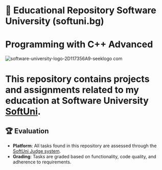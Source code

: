 # 📘 Educational Repository Software University (softuni.bg)
# Programming with C++ Advanced

![software-university-logo-2D117356A9-seeklogo com](https://github.com/svetlanasieber/Cpp_Advanced/assets/135451084/4c3c791e-c77d-4e81-b779-9b176dc96a44)




# This repository contains projects and assignments related to my education at Software University [**SoftUni**](https://softuni.bg/).




## 🏆 Evaluation

- **Platform**: All tasks found in this repository are assessed through the [SoftUni Judge system](https://judge.org).
- **Grading**: Tasks are graded based on functionality, code quality, and adherence to requirements.
